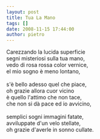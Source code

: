 ```yaml
---
layout: post
title: Tua La Mano
tags: []
date: 2008-11-15 17:44:00
author: pietro
---
```

Carezzando la lucida superficie<br/>segni misteriosi sulla tua mano,<br/>vedo di rosa rossa color vernice,<br/>el mio sogno è meno lontano,<br/><br/>s'è bello adesso quel che piace,<br/>oh grazie allora cuor vicino<br/>è quello l'attimo che non tace,<br/>che non si dà pace ed io avvicino,<br/><br/>semplici sogni immagini fatate,<br/>avviluppate d'un velo stellate,<br/>oh grazie d'averle in sonno cullate.
